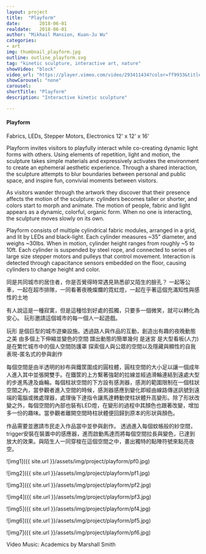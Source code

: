 ```yaml
---
layout: project
title:  "Playform"
date:   	2018-06-01
realdate:	2018-06-01
author: "Mikhail Mansion, Kuan-Ju Wu"
categories:
- art
img: thumbnail_playform.jpg
outline: outline_playform.svg
tag: "kinetic sculpture, interactive art, nature"
showVideo: "block"
video_url: "https://player.vimeo.com/video/293411434?color=ff9933&title=0&byline=0&portrait=0"
showCarousel: "none"
carousel:
shortTitle: "Playform"
description: "Interactive kinetic sculpture"

---
```

#### Playform ####

Fabrics, LEDs, Stepper Motors, Electronics 12' x 12' x 16'

Playform invites visitors to playfully interact while co-creating dynamic light forms with others. Using elements of repetition, light and motion, the sculpture takes simple materials and expressively activates the environment to create an ephemeral aesthetic experience. Through a shared interaction, the sculpture attempts to blur boundaries between personal and public space, and inspire fun, convivial moments between visitors.

As visitors wander through the artwork they discover that their presence affects the motion of the sculpture: cylinders becomes taller or shorter, and colors start to morph and animate. The motion of people, fabric and light appears as a dynamic, colorful, organic form. When no one is interacting, the sculpture moves slowly on its own.

Playform consists of multiple cylindrical fabric modules, arranged in a grid, and lit by LEDs and black-light. Each cylinder measures ~35” diameter, and weighs ~30lbs. When in motion, cylinder height ranges from roughly ~5 to 10ft. Each cylinder is suspended by steel rope, and connected to series of large size stepper motors and pulleys that control movement. Interaction is detected through capacitance sensors embedded on the floor, causing cylinders to change height and color.

同是共同城市的居住者，你是否覺得時常遇見熟悉卻又陌生的臉孔？
一起等公車，一起在超市排隊，一同看著夜晚燦爛的霓虹燈，一起在乎著這個充滿知性與感性的土地

有人說這是一種寂寞，但是這種恰到好處的孤獨，只要多一個微笑，就可以轉化為安心。
玩形邀請這個城市的每一個人一起遊戲。

玩形 是個巨型的城市遊樂設施。透過路人與作品的互動，創造出有趣的夜晚動態之美
由多個上下伸縮並變色的空間 譜出動態的簡單幾何
是迷宮 是大型看板(人力) 是在繁忙城市中的個人空間防護罩
探索個人與公眾的空間以及隱藏與顯性的自我表現-匿名式的參與創作

每個空間是由半透明的紗布與鐵筐圍成的圓柱體，圓柱空間的大小足以讓一個成年人進入其中並張開雙手。在鐵筐的上方繫著強韌的拉線並經過滑輪連結到遠處大型的步進馬達及齒輪。每個柱狀空間的下方設有感測器，感測的範圍限制在一個柱狀空間之內，當參觀者進入空間的時候，感測器感應到變化即經由線路傳送訊號到遠端的電腦或微處理器，處理後下達指令讓馬達轉動使柱狀體升高變形。除了形狀改變之外，每個空間的內部也裝有LED燈，在變形的過程中其顏色也跟著改變，增加多一份的趣味。當參觀者離開空間時柱狀體便回歸到原本的形狀與顏色。

作品需要並邀請市民走入作品當中並參與創作。
透過進入每個蚊帳般的紗空間，trigger安裝在裝置中的感應器，進而啟動馬達而將每個空間拉長與變色，已達到放大的效果。與陌生人一同穿梭在這個空間之中，畫出獨特的點陣符號來點亮夜空。

![img1]({{ site.url }}/assets/img/project/playform/pf0.jpg)

![img2]({{ site.url }}/assets/img/project/playform/pf1.jpg)

![img3]({{ site.url }}/assets/img/project/playform/pf2.jpg)

![img4]({{ site.url }}/assets/img/project/playform/pf3.jpg)

![img5]({{ site.url }}/assets/img/project/playform/pf4.jpg)

![img6]({{ site.url }}/assets/img/project/playform/pf5.jpg)

![img7]({{ site.url }}/assets/img/project/playform/pf6.jpg)

Video Music: Academics by Marshall Smith

